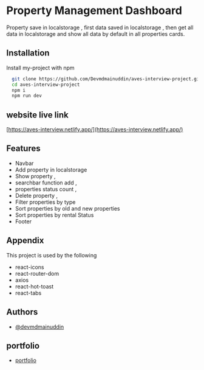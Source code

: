 
# Property Management Dashboard
Property save in localstorage  , first data saved in localstorage , then get all data in localstorage and show all data by default in all properties cards. 




## Installation

Install my-project with npm

```bash
  git clone https://github.com/Devmdmainuddin/aves-interview-project.git
  cd aves-interview-project
  npm i
  npm run dev
```
    
## website live link 

[https://aves-interview.netlify.app/](https://aves-interview.netlify.app/)


## Features

- Navbar
- Add property in localstorage
- Show property ,
- searchbar function add ,
- properties status count ,
- Delete property ,
- Filter properties by type
- Sort properties by old and new properties
- Sort properties by rental Status
- Footer
 
## Appendix

This project is used by the following  

- react-icons
- react-router-dom
- axios
- react-hot-toast
- react-tabs


## Authors

- [@devmdmainuddin](https://github.com/Devmdmainuddin)
##  portfolio
- [portfolio](https://my-portfolio-m.web.app/)